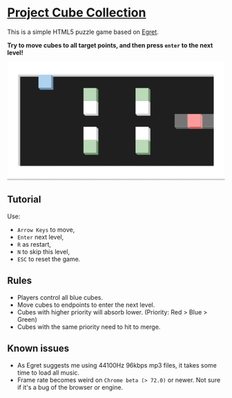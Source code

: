 # [Project Cube Collection](https://wiryls.github.io/ProjectCubeCollection/)

This is a simple HTML5 puzzle game based on [Egret](https://www.egret.com/).

**Try to move cubes to all target points, and then press `enter` to the next level!**

![Level - Palace](./screenshots/cc-level-palace.gif?raw=true "Merge cubes to  U-shaped and move them to end points!")

## Tutorial

Use:

- `Arrow Keys` to move,
- `Enter` next level,
- `R` as restart,
- `N` to skip this level,
- `ESC` to reset the game.

## Rules

- Players control all blue cubes.
- Move cubes to endpoints to enter the next level.
- Cubes with higher priority will absorb lower. (Priority: Red > Blue > Green)
- Cubes with the same priority need to hit to merge.

## Known issues

- As Egret suggests me using 44100Hz 96kbps mp3 files, it takes some time to load all music.
- Frame rate becomes weird on `Chrome beta (> 72.0)` or newer. Not sure if it's a bug of the browser or engine.

